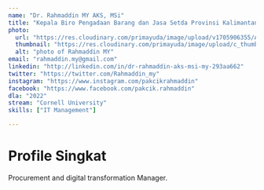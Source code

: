 ```yaml
---
name: "Dr. Rahmaddin MY AKS, MSi"
title: "Kepala Biro Pengadaan Barang dan Jasa Setda Provinsi Kalimantan Selatan"
photo: 
  url: "https://res.cloudinary.com/primayuda/image/upload/v1705906355/APDI/rahmaddin_w6g2ib.jpg"
  thumbnail: "https://res.cloudinary.com/primayuda/image/upload/c_thumb,w_200,g_face/v1705906355/APDI/rahmaddin_w6g2ib.jpg"
  alt: "photo of Rahmaddin MY"
email: "rahmaddin.my@gmail.com"
linkedin: "http://linkedin.com/in/dr-rahmaddin-aks-msi-my-293aa662"
twitter: "https://twitter.com/Rahmaddin_my"
instagram: "https://www.instagram.com/pakcikrahmaddin"
facebook: "https://www.facebook.com/pakcik.rahmaddin"
dla: "2022"
stream: "Cornell University"
skills: ["IT Management"]

---
```

# Profile Singkat

Procurement and digital transformation Manager.


